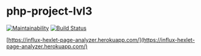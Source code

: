 # php-project-lvl3
[![Maintainability](https://api.codeclimate.com/v1/badges/bd10ec7c8691070effa6/maintainability)](https://codeclimate.com/github/InfluxOW/php-project-lvl3/maintainability)
[![Build Status](https://travis-ci.org/InfluxOW/php-project-lvl3.svg?branch=master)](https://travis-ci.org/InfluxOW/php-project-lvl3)

[https://influx-hexlet-page-analyzer.herokuapp.com/](https://influx-hexlet-page-analyzer.herokuapp.com/)
